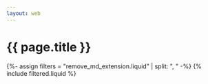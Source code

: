 ```yaml
---
layout: web
---
```


<h1>{{ page.title }}</h1>
{%- assign filters = "remove_md_extension.liquid" | split: ", " -%}
{% include filtered.liquid %}
